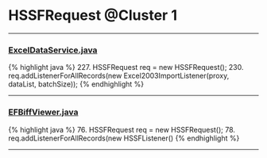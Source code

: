 # HSSFRequest @Cluster 1

***

### [ExcelDataService.java](https://searchcode.com/codesearch/view/92669291/)
{% highlight java %}
227. HSSFRequest req = new HSSFRequest();
230. req.addListenerForAllRecords(new Excel2003ImportListener(proxy, dataList, batchSize));
{% endhighlight %}

***

### [EFBiffViewer.java](https://searchcode.com/codesearch/view/15642598/)
{% highlight java %}
76. HSSFRequest     req   = new HSSFRequest();
78. req.addListenerForAllRecords(new HSSFListener()
{% endhighlight %}

***

